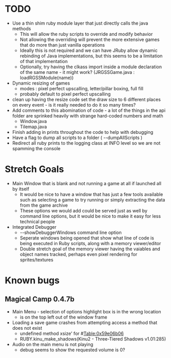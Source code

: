 # TODO

* Use a thin shim ruby module layer that just directly calls the java methods
	* This will allow the ruby scripts to override and modify behavior
	* Not allowing the overriding will prevent the more extensive games that do more than just vanilla operations
	* Ideally this is not required and we can have JRuby allow dynamic rebinding of Java implementations, but this seems to be a limitation of that implementation
	* Optionally, try having the clkass import inside a module declaration of the same name - it might work? (JRGSSGame.java : loadRGSSModule(name))
* Dynamic resizing of games
	* modes : pixel perfect upscalling, letter/pillar boxing, full fill
	* probably default to pixel perfect upscalling
* clean up having the resize code set the draw size to 6 different places on every event - is it really needed to do it so many times?
* Add comments to this abomination of code - a lot of the things in the api folder are sprinked heavily with strange hard-coded numbers and math
	* Window.java
	* Tilemap.java
* Finish adding in prints throughout the code to help with debugging
* Have a flag to dump all scripts to a folder ( --dumpAllScripts )
* Redirect all ruby prints to the logging class at INFO level so we are not spamming the console


# Stretch Goals

* Main Window that is blank and not running a game at all if launched all by itself
	* It would be nice to have a window that has just a few tools available such as selecting a game to try running or simply extracting the data from the game archive
	* These options we would add could be served just as well by command line options, but it would be nice to make it easy for less technical people
* Integrated Debugger
	* --showDebuggerWindows command line option
	* Seperate windows being opened that show what line of code is being executed in Ruby scripts, along with a memory viewer/editor
	* Double stretch goal of the memory viewer having the vaiables and object names tracked, perhaps even pixel rendering for sprites/textures

# Known bugs

## Magical Camp 0.4.7b

* Main Menu - selection of options highlight box is in the wrong location
	* is on the top left out of the window frame
* Loading a save game crashes from attempting access a method that does not exist
	* undefined method xsize' for #<Table:0x59e06b06>
	* RUBY.kinu_make_shadows(Kinu2 - Three-Tiered Shadows v1.01:285)
* Audio on the main menu is not playing
	* debug seems to show the requested volume is 0?